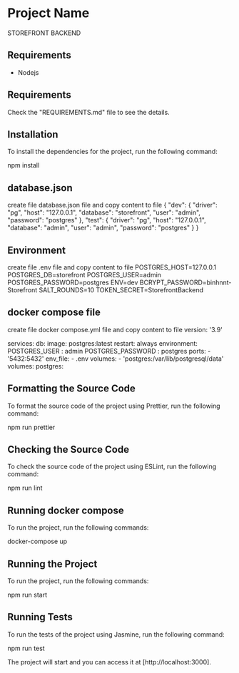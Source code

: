# Project Name

STOREFRONT BACKEND

## Requirements

- Nodejs

## Requirements

Check the "REQUIREMENTS.md" file to see the details.

## Installation

To install the dependencies for the project, run the following command:

npm install

## database.json

create file database.json file and copy content to file
{
    "dev": {
      "driver": "pg",
      "host": "127.0.0.1",
      "database": "storefront",
      "user": "admin",
      "password": "postgres"
    },
    "test": {
      "driver": "pg",
      "host": "127.0.0.1",
      "database": "admin",
      "user": "admin",
      "password": "postgres"
    }
  }

## Environment

create file .env file and copy content to file
POSTGRES_HOST=127.0.0.1
POSTGRES_DB=storefront
POSTGRES_USER=admin
POSTGRES_PASSWORD=postgres
ENV=dev
BCRYPT_PASSWORD=binhnnt-Storefront
SALT_ROUNDS=10
TOKEN_SECRET=StorefrontBackend

## docker compose file

create file docker compose.yml file and copy content to file
version: '3.9'

services:
  db:
    image: postgres:latest
    restart: always
    environment:
      POSTGRES_USER : admin 
      POSTGRES_PASSWORD : postgres
    ports:
      - '5432:5432'
    env_file:
      - .env
    volumes:
      - 'postgres:/var/lib/postgresql/data'
volumes:
  postgres: 

## Formatting the Source Code

To format the source code of the project using Prettier, run the following command:

npm run prettier


## Checking the Source Code

To check the source code of the project using ESLint, run the following command:

npm run lint

## Running docker compose

To run the project, run the following commands:

docker-compose up

## Running the Project

To run the project, run the following commands:

npm run start

## Running Tests

To run the tests of the project using Jasmine, run the following command:

npm run test


The project will start and you can access it at [http://localhost:3000].



